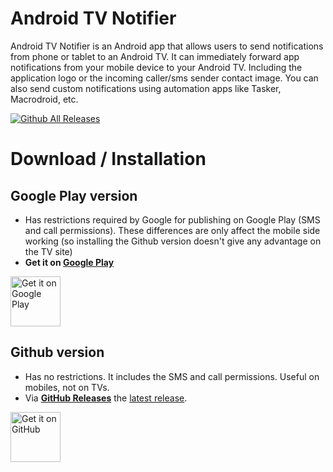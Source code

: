 # Android TV Notifier

Android TV Notifier is an Android app that allows users to send notifications from phone or tablet to an Android TV.
It can immediately forward app notifications from your mobile device to your Android TV. Including the application logo or the incoming caller/sms sender contact image.
You can also send custom notifications using automation apps like Tasker, Macrodroid, etc.

<!--[![Github All Releases](https://img.shields.io/github/v/release/smrtprjcts/atvnotif?label=Release&logo=github)]()-->
[![Github All Releases](https://img.shields.io/github/downloads/smrtprjcts/atvnotif/total.svg?label=Github%20APK%20Downloads&logo=github)]()

# Download / Installation

## Google Play version
* Has restrictions required by Google for publishing on Google Play (SMS and call permissions). These differences are only affect the mobile side working (so installing the Github version doesn't give any advantage on the TV site)
* **Get it on [Google Play](https://play.google.com/store/apps/details?id=com.smrtprjcts.atvnotif)**

[<img src="https://play.google.com/intl/en_us/badges/images/generic/en_badge_web_generic.png"
      alt="Get it on Google Play"
      height="80">](https://play.google.com/store/apps/details?id=com.smrtprjcts.atvnotif)

## Github version
* Has no restrictions. It includes the SMS and call permissions. Useful on mobiles, not on TVs.
* Via **[GitHub Releases](https://github.com/smrtprjcts/atvnotif/releases)** the [latest release](https://github.com/smrtprjcts/atvnotif/releases/latest/download/ATVNotifier-github-release.apk).

[<img src="https://camo.githubusercontent.com/70bffd8873ab81e1bb0bccc44e488c3a989e3bd5/68747470733a2f2f692e6962622e636f2f71306d6463345a2f6765742d69742d6f6e2d6769746875622e706e67"
     alt="Get it on GitHub"
      height="80">](https://github.com/smrtprjcts/atvnotif/releases)
